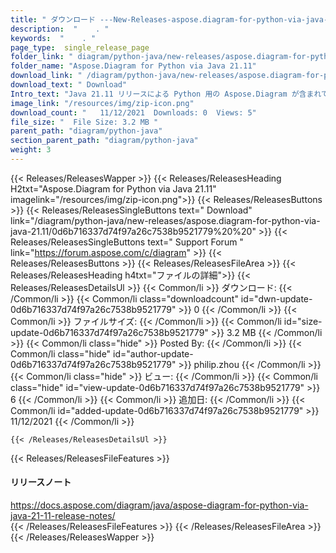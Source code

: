 ```yaml
---
title: " ダウンロード ---New-Releases-aspose.diagram-for-python-via-java-21.11 ."
description:  "    . " 
keywords:  "    . " 
page_type:  single_release_page
folder_link: " diagram/python-java/new-releases/aspose.diagram-for-python-via-java-21.11/"
folder_name: "Aspose.Diagram for Python via Java 21.11"
download_link: " /diagram/python-java/new-releases/aspose.diagram-for-python-via-java-21.11/0d6b716337d74f97a26c7538b9521779"
download_text: " Download"
Intro_text: "Java 21.11 リリースによる Python 用の Aspose.Diagram が含まれています。"
image_link: "/resources/img/zip-icon.png"
download_count: "   11/12/2021  Downloads: 0  Views: 5"
file_size: "  File Size: 3.2 MB "
parent_path: "diagram/python-java"
section_parent_path: "diagram/python-java"
weight: 3
---
```


{{< Releases/ReleasesWapper >}}
  {{< Releases/ReleasesHeading H2txt="Aspose.Diagram for Python via Java 21.11" imagelink="/resources/img/zip-icon.png">}}
  {{< Releases/ReleasesButtons >}}
    {{< Releases/ReleasesSingleButtons text=" Download" link="/diagram/python-java/new-releases/aspose.diagram-for-python-via-java-21.11/0d6b716337d74f97a26c7538b9521779%20%20" >}}
    {{< Releases/ReleasesSingleButtons text=" Support Forum " link="https://forum.aspose.com/c/diagram" >}}
  {{< Releases/ReleasesButtons >}}
  {{< Releases/ReleasesFileArea >}}
    {{< Releases/ReleasesHeading h4txt="ファイルの詳細">}}
    {{< Releases/ReleasesDetailsUl >}}
            {{< Common/li >}} ダウンロード: {{< /Common/li >}}
      {{< Common/li class="downloadcount" id="dwn-update-0d6b716337d74f97a26c7538b9521779" >}} 0 {{< /Common/li >}}
      {{< Common/li >}} ファイルサイズ: {{< /Common/li >}}
      {{< Common/li id="size-update-0d6b716337d74f97a26c7538b9521779" >}} 3.2 MB {{< /Common/li >}} 
      {{< Common/li  class="hide" >}} Posted By: {{< /Common/li >}} 
      {{< Common/li class="hide" id="author-update-0d6b716337d74f97a26c7538b9521779" >}} philip.zhou {{< /Common/li >}}
      {{< Common/li class="hide" >}} ビュー: {{< /Common/li >}}
      {{< Common/li class="hide" id="view-update-0d6b716337d74f97a26c7538b9521779" >}} 6 {{< /Common/li >}}
      {{< Common/li >}} 追加日: {{< /Common/li >}}
      {{< Common/li id="added-update-0d6b716337d74f97a26c7538b9521779" >}} 11/12/2021 {{< /Common/li >}} 

    {{< /Releases/ReleasesDetailsUl >}}

  {{< Releases/ReleasesFileFeatures >}}
      <h4>リリースノート</h4><div><a href="https://docs.aspose.com/diagram/java/aspose-diagram-for-python-via-java-21-11-release-notes/">https://docs.aspose.com/diagram/java/aspose-diagram-for-python-via-java-21-11-release-notes/</a></div>
  {{< /Releases/ReleasesFileFeatures >}}
 {{< /Releases/ReleasesFileArea >}}
{{< /Releases/ReleasesWapper >}}

